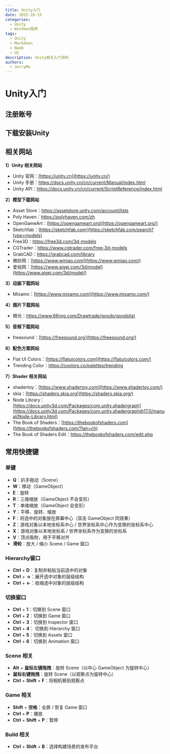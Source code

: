 ```yaml
---
title: Unity入门
date: 2025-10-15
categories:
  - Unity
  - Windows程序
tags:
  - Unity
  - Markdown
  - Noob
  - UI
description: Unity相关入门资料
authors:
  - JerryMa
---
```


# Unity入门

## 注册账号

## 下载安装Unity

## 相关网站

 **1）Unity 相关网站**

- Unity 官网：[https://unity.cn](https://unity.cn/)
- Unity 手册：https://docs.unity.cn/cn/current/Manual/index.html
- Unity API：https://docs.unity.cn/cn/current/ScriptReference/index.html

 **2）模型下载网站**

- Asset Store：https://assetstore.unity.com/account/lists
- Poly Haven：https://polyhaven.com/zh
- OpenGameArt：[https://opengameart.org](https://opengameart.org/)
- Sketchfab：[https://sketchfab.com](https://sketchfab.com/search?type=models)
- Free3D：https://free3d.com/3d-models
- CGTrader：https://www.cgtrader.com/free-3d-models
- GrabCAD：https://grabcad.com/library
- 微妙网：[https://www.wmiao.com](https://www.wmiao.com/)
- 爱给网：[https://www.aigei.com/3d/model](https://www.aigei.com/3d/model/)

 **3）动画下载网站**

- Mixamo：[https://www.mixamo.com](https://www.mixamo.com/)

 **4）图片下载网站**

- 橙光：https://www.66rpg.com/Drawtrade/goods/goodslist

 **5）音频下载网站**

- freesound：[https://freesound.org](https://freesound.org/)

 **6）配色方案网站**

- Flat UI Colors：[https://flatuicolors.com](https://flatuicolors.com/)
- Trending Color：https://coolors.co/palettes/trending

 **7）Shader 相关网站**

- shadertoy：[https://www.shadertoy.com](https://www.shadertoy.com/)
- skia：[https://shaders.skia.org](https://shaders.skia.org/)
- Node Library：[https://docs.unity3d.com/Packages/com.unity.shadergraph](https://docs.unity3d.com/Packages/com.unity.shadergraph@17.0/manual/Node-Library.html)
- The Book of Shaders：[https://thebookofshaders.com](https://thebookofshaders.com/?lan=ch)
- The Book of Shaders Edit：https://thebookofshaders.com/edit.php

## 常用快捷键

### 单键

- **Q**：扒手拖动（Scene）
- **W**：移动（GameObject）
- **E**：旋转
- **R**：三维缩放（GameObject 不会变形）
- **T**：单维缩放（GameObject 会变形）
- **Y**：平移、旋转、缩放
- **F**：将选中的对象放在屏幕中心（双击 GameObject 同效果）
- **Z**：游戏对象以本地坐标系中心 / 世界坐标系中心作为变换的坐标系中心
- **X**：游戏对象以本地坐标系 / 世界坐标系作为变换的坐标系
- **V**：顶点吸附，用于平移对齐
- **滑轮**：放大 / 缩小 Scene / Game 窗口

###  Hierarchy窗口

- **Ctrl** + **D**：复制并粘贴当前选中的对象
- **Ctrl** + **→**：展开选中对象的层级结构
- **Ctrl** + **←**：收缩选中对象的层级结构

###  切换窗口

- **Ctrl** + **1**：切换到 Scene 窗口
- **Ctrl** + **2**：切换到 Game 窗口
- **Ctrl** + **3**：切换到 Inspector 窗口
- **Ctrl** + **4**： 切换到 Hierarchy 窗口
- **Ctrl** + **5**：切换到 Assets 窗口
- **Ctrl** + **6**：切换到 Animation 窗口

### Scene 相关

- **Alt** + **鼠标左键拖拽**：旋转 Scene（以中心 GameObject 为旋转中心）
- **鼠标右键拖拽**：旋转 Scene（以观察点为旋转中心）
- **Ctrl** + **Shift** + **F**：将相机移到观察点

### Game 相关

- **Shift** + **空格**：全屏 / 恢复 Game 窗口
- **Ctrl** + **P**：播放
- **Ctrl** + **Shift** + **P**：暂停

###  Build 相关

- **Ctrl** + **Shift** + **B**：选择构建场景的发布平台